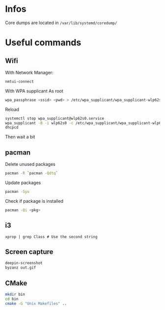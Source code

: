 # Infos

 Core dumps are located in `/var/lib/systemd/coredump/`

# Useful commands

## Wifi

With Network Manager:
```bash
nmtui-connect
```

With WPA supplicant
As root

```bash
wpa_passphrase <ssid> <pwd> > /etc/wpa_supplicant/wpa_supplicant-wlp62s0.conf
```

Reload

```bash
systemctl stop wpa_supplicant@wlp62s0.service
wpa_supplicant -B -i wlp62s0 -c /etc/wpa_supplicant/wpa_supplicant-wlp62s0.conf
dhcpcd
```
Then wait a bit

## pacman

Delete unused packages
```bash
pacman -R `pacman -Qdtq`
```

Update packages
```bash
pacman -Syu
```

Check if package is installed
```bash
pacman -Qi <pkg>
```

## i3
```
xprop | grep Class # Use the second string
```

## Screen capture

```bash
deepin-screenshot
byzanz out.gif
```

## CMake

```bash
mkdir bin
cd bin
cmake -G "Unix Makefiles" ..
```
